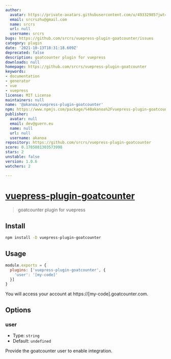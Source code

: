 ```yaml
---
author:
  avatar: https://private-avatars.githubusercontent.com/u/49332985?jwt=eyJhbGciOiJIUzI1NiIsInR5cCI6IkpXVCJ9.eyJpc3MiOiJnaXRodWIuY29tIiwiYXVkIjoicmF3LmdpdGh1YnVzZXJjb250ZW50LmNvbSIsImtleSI6ImtleTEiLCJleHAiOjE3MzQ2NzE3NjAsIm5iZiI6MTczNDY3MDU2MCwicGF0aCI6Ii91LzQ5MzMyOTg1In0.AU_14h_HaDlmryB_nAN909X1Yl6gmwItkzR51-3IUyk&v=4
  email: srcrszhu@gmail.com
  name: srcrs
  url: null
  username: srcrs
bugs: https://github.com/srcrs/vuepress-plugin-goatcounter/issues
category: plugin
date: '2021-10-13T18:31:18.609Z'
deprecated: false
description: goatcounter plugin for vuepress
downloads: null
homepage: https://github.com/srcrs/vuepress-plugin-goatcounter
keywords:
- documentation
- generator
- vue
- vuepress
license: MIT License
maintainers: null
name: '@akanoa/vuepress-plugin-goatcounter'
npm: https://www.npmjs.com/package/%40akanoa%2Fvuepress-plugin-goatcounter
publisher:
  avatar: null
  email: dev@guern.eu
  name: null
  url: null
  username: akanoa
repository: https://github.com/srcrs/vuepress-plugin-goatcounter
score: 0.1785881303573998
stars: 2
unstable: false
version: 1.0.6
watchers: 2

---
```


# [vuepress-plugin-goatcounter](https://github.com/srcrs/vuepress-plugin-goatcounter)

> goatcounter plugin for vuepress

## Install

```bash
npm install -D vuepress-plugin-goatcounter
```

## Usage

```javascript
module.exports = {
  plugins: ['vuepress-plugin-goatcounter', {
    'user': '[my-code]'
  }]
}
```

You will access your account at https://[my-code].goatcounter.com.

## Options

### user

- Type: `string`
- Default: `undefined`

Provide the goatcounter user to enable integration.
